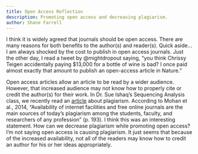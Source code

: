```yaml
---
title: Open Access Reflection
description: Promoting open access and decreasing plagiarism.
author: Shane Farrell
---
```


I think it is widely agreed that journals should be open access. There are many reasons for both benefits to the author(s) and reader(s). Quick aside… I am always shocked by the cost to publish in open access journals. Just the other day, I read a tweet by @mightdropout saying, “you think Chrissy Teigen accidentally paying $13,000 for a bottle of wine is bad? I once paid almost exactly that amount to publish an open-access article in Nature.” 

Open access articles allow an article to be read by a wider audience. However, that increased audience may not know how to properly cite or credit the author(s) for their work. In Dr. Sue Ishaq’s Sequencing Analysis class, we recently read an [article](https://www.ajol.info/index.php/amhsr/article/view/112282) about plagiarism. According to Mohan et al., 2014, “Availability of internet facilities and free online journals are the main sources of today’s plagiarism among the students, faculty, and researchers of any profession” (p. 193). I think this was an interesting statement. How can we decrease plagiarism while promoting open access? I’m not saying open access is causing plagiarism. It just seems that because of the increased availability, not all of the readers may know how to credit an author for his or her ideas appropriately. 


